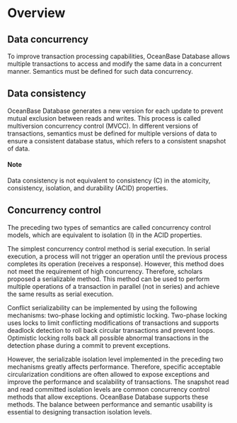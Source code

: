 # Overview

## Data concurrency

To improve transaction processing capabilities, OceanBase Database allows multiple transactions to access and modify the same data in a concurrent manner. Semantics must be defined for such data concurrency.

## Data consistency

OceanBase Database generates a new version for each update to prevent mutual exclusion between reads and writes. This process is called multiversion concurrency control (MVCC). In different versions of transactions, semantics must be defined for multiple versions of data to ensure a consistent database status, which refers to a consistent snapshot of data.

<main id="notice" type='explain'>
    <h4>Note</h4>
    <p>Data consistency is not equivalent to consistency (C) in the atomicity, consistency, isolation, and durability (ACID) properties. </p>
  </main>

## Concurrency control

The preceding two types of semantics are called concurrency control models, which are equivalent to isolation (I) in the ACID properties.

The simplest concurrency control method is serial execution. In serial execution, a process will not trigger an operation until the previous process completes its operation (receives a response). However, this method does not meet the requirement of high concurrency. Therefore, scholars proposed a serializable method. This method can be used to perform multiple operations of a transaction in parallel (not in series) and achieve the same results as serial execution.

Conflict serializability can be implemented by using the following mechanisms: two-phase locking and optimistic locking. Two-phase locking uses locks to limit conflicting modifications of transactions and supports deadlock detection to roll back circular transactions and prevent loops. Optimistic locking rolls back all possible abnormal transactions in the detection phase during a commit to prevent exceptions.

However, the serializable isolation level implemented in the preceding two mechanisms greatly affects performance. Therefore, specific acceptable circularization conditions are often allowed to expose exceptions and improve the performance and scalability of transactions. The snapshot read and read committed isolation levels are common concurrency control methods that allow exceptions. OceanBase Database supports these methods. The balance between performance and semantic usability is essential to designing transaction isolation levels.
